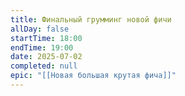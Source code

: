 ```yaml
---
title: Финальный грумминг новой фичи
allDay: false
startTime: 18:00
endTime: 19:00
date: 2025-07-02
completed: null
epic: "[[Новая большая крутая фича]]"
---
```

